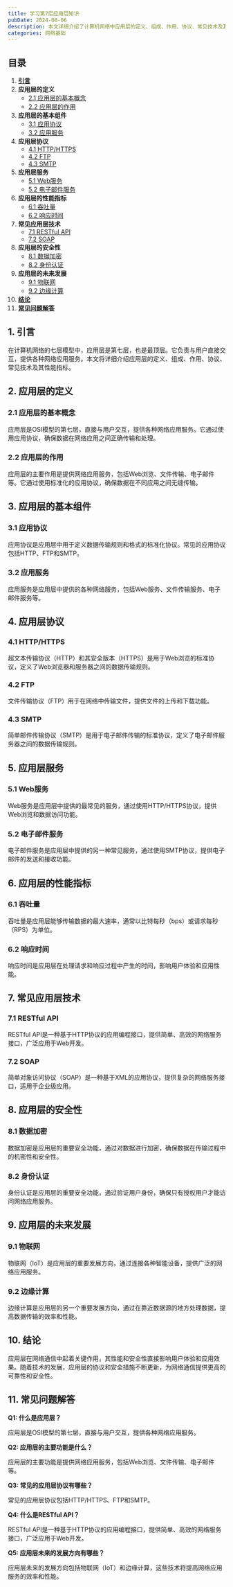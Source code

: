 ```yaml
---
title: 学习第7层应用层知识
pubDate: 2024-08-06
description: 本文详细介绍了计算机网络中应用层的定义、组成、作用、协议、常见技术及其性能指标。
categories: 网络基础
---
```



## 目录
1. [**引言**](#1-引言)
2. **应用层的定义**
   - [2.1 应用层的基本概念](#21-应用层的基本概念)
   - [2.2 应用层的作用](#22-应用层的作用)
3. **应用层的基本组件**
   - [3.1 应用协议](#31-应用协议)
   - [3.2 应用服务](#32-应用服务)
4. **应用层协议**
   - [4.1 HTTP/HTTPS](#41-httphttps)
   - [4.2 FTP](#42-ftp)
   - [4.3 SMTP](#43-smtp)
5. **应用层服务**
   - [5.1 Web服务](#51-web服务)
   - [5.2 电子邮件服务](#52-电子邮件服务)
6. **应用层的性能指标**
   - [6.1 吞吐量](#61-吞吐量)
   - [6.2 响应时间](#62-响应时间)
7. **常见应用层技术**
   - [7.1 RESTful API](#71-restful-api)
   - [7.2 SOAP](#72-soap)
8. **应用层的安全性**
   - [8.1 数据加密](#81-数据加密)
   - [8.2 身份认证](#82-身份认证)
9. **应用层的未来发展**
   - [9.1 物联网](#91-物联网)
   - [9.2 边缘计算](#92-边缘计算)
10. [**结论**](#10-结论)
11. [**常见问题解答**](#11-常见问题解答)

## 1. 引言

在计算机网络的七层模型中，应用层是第七层，也是最顶层。它负责与用户直接交互，提供各种网络应用服务。本文将详细介绍应用层的定义、组成、作用、协议、常见技术及其性能指标。

## 2. 应用层的定义

### 2.1 应用层的基本概念

应用层是OSI模型的第七层，直接与用户交互，提供各种网络应用服务。它通过使用应用协议，确保数据在网络应用之间正确传输和处理。

### 2.2 应用层的作用

应用层的主要作用是提供网络应用服务，包括Web浏览、文件传输、电子邮件等。它通过使用标准化的应用协议，确保数据在不同应用之间无缝传输。

## 3. 应用层的基本组件

### 3.1 应用协议

应用协议是应用层中用于定义数据传输规则和格式的标准化协议。常见的应用协议包括HTTP、FTP和SMTP。

### 3.2 应用服务

应用服务是应用层中提供的各种网络服务，包括Web服务、文件传输服务、电子邮件服务等。

## 4. 应用层协议

### 4.1 HTTP/HTTPS

超文本传输协议（HTTP）和其安全版本（HTTPS）是用于Web浏览的标准协议，定义了Web浏览器和服务器之间的数据传输规则。

### 4.2 FTP

文件传输协议（FTP）用于在网络中传输文件，提供文件的上传和下载功能。

### 4.3 SMTP

简单邮件传输协议（SMTP）是用于电子邮件传输的标准协议，定义了电子邮件服务器之间的数据传输规则。

## 5. 应用层服务

### 5.1 Web服务

Web服务是应用层中提供的最常见的服务，通过使用HTTP/HTTPS协议，提供Web浏览和数据访问功能。

### 5.2 电子邮件服务

电子邮件服务是应用层中提供的另一种常见服务，通过使用SMTP协议，提供电子邮件的发送和接收功能。

## 6. 应用层的性能指标

### 6.1 吞吐量

吞吐量是应用层能够传输数据的最大速率，通常以比特每秒（bps）或请求每秒（RPS）为单位。

### 6.2 响应时间

响应时间是应用层在处理请求和响应过程中产生的时间，影响用户体验和应用性能。

## 7. 常见应用层技术

### 7.1 RESTful API

RESTful API是一种基于HTTP协议的应用编程接口，提供简单、高效的网络服务接口，广泛应用于Web开发。

### 7.2 SOAP

简单对象访问协议（SOAP）是一种基于XML的应用协议，提供复杂的网络服务接口，适用于企业级应用。

## 8. 应用层的安全性

### 8.1 数据加密

数据加密是应用层的重要安全功能，通过对数据进行加密，确保数据在传输过程中的机密性和安全性。

### 8.2 身份认证

身份认证是应用层的重要安全功能，通过验证用户身份，确保只有授权用户才能访问网络应用服务。

## 9. 应用层的未来发展

### 9.1 物联网

物联网（IoT）是应用层的重要发展方向，通过连接各种智能设备，提供广泛的网络应用服务。

### 9.2 边缘计算

边缘计算是应用层的另一个重要发展方向，通过在靠近数据源的地方处理数据，提高数据传输的效率和性能。

## 10. 结论

应用层在网络通信中起着关键作用，其性能和安全性直接影响用户体验和应用效果。随着技术的发展，应用层的协议和安全措施不断更新，为网络通信提供更高的可靠性和安全性。

## 11. 常见问题解答

**Q1: 什么是应用层？**

应用层是OSI模型的第七层，直接与用户交互，提供各种网络应用服务。

**Q2: 应用层的主要功能是什么？**

应用层的主要功能是提供网络应用服务，包括Web浏览、文件传输、电子邮件等。

**Q3: 常见的应用层协议有哪些？**

常见的应用层协议包括HTTP/HTTPS、FTP和SMTP。

**Q4: 什么是RESTful API？**

RESTful API是一种基于HTTP协议的应用编程接口，提供简单、高效的网络服务接口，广泛应用于Web开发。

**Q5: 应用层未来的发展方向有哪些？**

应用层未来的发展方向包括物联网（IoT）和边缘计算，这些技术将提高网络应用服务的效率和性能。